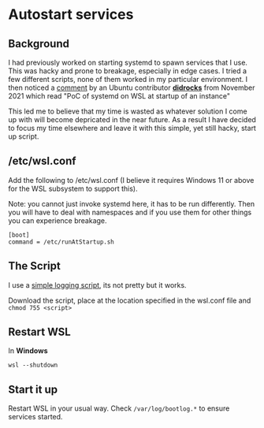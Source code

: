 # Autostart services

## Background
I had previously worked on starting systemd to spawn services that I use.  This was hacky and prone to breakage, especially in edge cases.  I tried a few different scripts, none of them worked in my particular environment.  I then noticed a [comment](https://discourse.ubuntu.com/t/desktop-team-updates-monday-15th-november-2021/25197/6) by an Ubuntu contributor **[didrocks](https://discourse.ubuntu.com/u/didrocks/summary)** from November 2021 which read "PoC of systemd on WSL at startup of an instance"

This led me to believe that my time is wasted as whatever solution I come up with will become depricated in the near future.  As a result I have decided to focus my time elsewhere and leave it with this simple, yet still hacky, start up script.

## /etc/wsl.conf
Add the following to /etc/wsl.conf (I believe it requires Windows 11 or above for the WSL subsystem to support this).

Note: you cannot just invoke systemd here, it has to be run differently.  Then you will have to deal with namespaces and if you use them for other things you can experience breakage.

```
[boot]
command = /etc/runAtStartup.sh
```

## The Script
I use a [simple logging script](scripts/runAtStartup.sh), its not pretty but it works.

Download the script, place at the location specified in the wsl.conf file and ```chmod 755 <script>```


## Restart WSL
In **Windows**

```
wsl --shutdown
```

## Start it up
Restart WSL in your usual way.  Check ```/var/log/bootlog.*``` to ensure services started.


